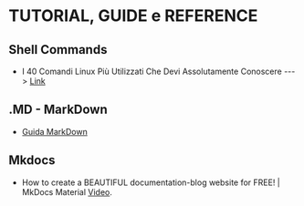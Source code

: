 # TUTORIAL, GUIDE e REFERENCE
## Shell Commands
- I 40 Comandi Linux Più Utilizzati Che Devi Assolutamente Conoscere ---> [Link](https://kinsta.com/it/blog/comandi-linux/)

## .MD - MarkDown
- [Guida MarkDown](https://www.markdownguide.org/basic-syntax/)

## Mkdocs
- How to create a BEAUTIFUL documentation-blog website for FREE! | MkDocs Material [Video](https://www.youtube.com/watch?v=DeZjkCtttss).